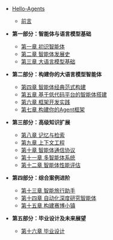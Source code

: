 - [Hello-Agents](./README.md)
  - [前言](./前言.md)
  
- <strong>第一部分：智能体与语言模型基础</strong>
  - [第一章 初识智能体](./chapter1/第一章%20初识智能体.md)
  - [第二章 智能体发展史](./chapter2/第二章%20智能体发展史.md)
  - [第三章 大语言模型基础](./chapter3/第三章%20大语言模型基础.md)

- <strong>第二部分：构建你的大语言模型智能体</strong>
  - [第四章 智能体经典范式构建](./chapter4/第四章%20智能体经典范式构建.md)
  - [第五章 基于低代码平台的智能体搭建](./chapter5/第五章%20基于低代码平台的智能体搭建.md)
  - [第六章 框架开发实践](./chapter6/第六章%20框架开发实践.md)
  - [第七章 构建你的Agent框架](./chapter7/第七章%20构建你的Agent框架.md)

- <strong>第三部分：高级知识扩展</strong>
  - [第八章 记忆与检索](./chapter8/第八章%20记忆与检索.md)
  - [第九章 上下文工程](./chapter9/第九章%20上下文工程.md)
  - [第十章 智能体通信协议](./chapter10/第十章%20智能体通信协议.md)
  - [第十一章 多智能体系统](./chapter11/第十一章%20多智能体系统.md)
  - [第十二章 智能体性能评估](./chapter12/第十二章%20智能体性能评估.md)

- <strong>第四部分：综合案例进阶</strong>
  - [第十三章 智能旅行助手](./chapter13/第十三章%20智能旅行助手.md)
  - [第十四章 自动化深度研究智能体](./chapter14/第十四章%20自动化深度研究智能体.md)
  - [第十五章 构建赛博小镇](./chapter15/第十五章%20构建赛博小镇.md)

- <strong>第五部分：毕业设计及未来展望</strong>
  - [第十六章 毕业设计](./chapter16/第十六章%20毕业设计.md)
